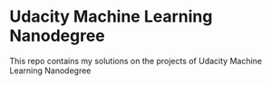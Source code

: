 # Udacity Machine Learning Nanodegree

This repo contains my solutions on the projects of Udacity Machine Learning Nanodegree 
